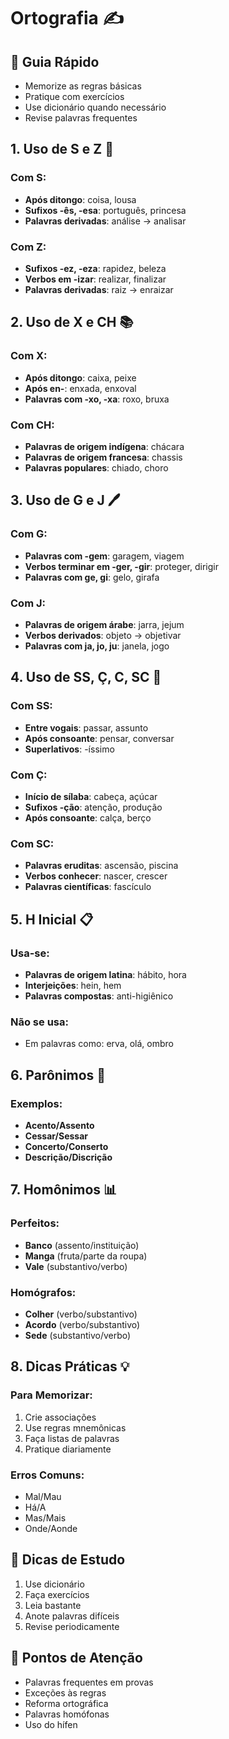 # Ortografia ✍️

## 🎯 Guia Rápido
- Memorize as regras básicas
- Pratique com exercícios
- Use dicionário quando necessário
- Revise palavras frequentes

## 1. Uso de S e Z 📝
### Com S:
- **Após ditongo**: coisa, lousa
- **Sufixos -ês, -esa**: português, princesa
- **Palavras derivadas**: análise → analisar

### Com Z:
- **Sufixos -ez, -eza**: rapidez, beleza
- **Verbos em -izar**: realizar, finalizar
- **Palavras derivadas**: raiz → enraizar

## 2. Uso de X e CH 📚
### Com X:
- **Após ditongo**: caixa, peixe
- **Após en-**: enxada, enxoval
- **Palavras com -xo, -xa**: roxo, bruxa

### Com CH:
- **Palavras de origem indígena**: chácara
- **Palavras de origem francesa**: chassis
- **Palavras populares**: chiado, choro

## 3. Uso de G e J 🖊️
### Com G:
- **Palavras com -gem**: garagem, viagem
- **Verbos terminar em -ger, -gir**: proteger, dirigir
- **Palavras com ge, gi**: gelo, girafa

### Com J:
- **Palavras de origem árabe**: jarra, jejum
- **Verbos derivados**: objeto → objetivar
- **Palavras com ja, jo, ju**: janela, jogo

## 4. Uso de SS, Ç, C, SC 📖
### Com SS:
- **Entre vogais**: passar, assunto
- **Após consoante**: pensar, conversar
- **Superlativos**: -íssimo

### Com Ç:
- **Início de sílaba**: cabeça, açúcar
- **Sufixos -ção**: atenção, produção
- **Após consoante**: calça, berço

### Com SC:
- **Palavras eruditas**: ascensão, piscina
- **Verbos conhecer**: nascer, crescer
- **Palavras científicas**: fascículo

## 5. H Inicial 📋
### Usa-se:
- **Palavras de origem latina**: hábito, hora
- **Interjeições**: hein, hem
- **Palavras compostas**: anti-higiênico

### Não se usa:
- Em palavras como: erva, olá, ombro

## 6. Parônimos 🔄
### Exemplos:
- **Acento/Assento**
- **Cessar/Sessar**
- **Concerto/Conserto**
- **Descrição/Discrição**

## 7. Homônimos 📊
### Perfeitos:
- **Banco** (assento/instituição)
- **Manga** (fruta/parte da roupa)
- **Vale** (substantivo/verbo)

### Homógrafos:
- **Colher** (verbo/substantivo)
- **Acordo** (verbo/substantivo)
- **Sede** (substantivo/verbo)

## 8. Dicas Práticas 💡
### Para Memorizar:
1. Crie associações
2. Use regras mnemônicas
3. Faça listas de palavras
4. Pratique diariamente

### Erros Comuns:
- Mal/Mau
- Há/A
- Mas/Mais
- Onde/Aonde

## 📌 Dicas de Estudo
1. Use dicionário
2. Faça exercícios
3. Leia bastante
4. Anote palavras difíceis
5. Revise periodicamente

## 🎯 Pontos de Atenção
- Palavras frequentes em provas
- Exceções às regras
- Reforma ortográfica
- Palavras homófonas
- Uso do hífen 